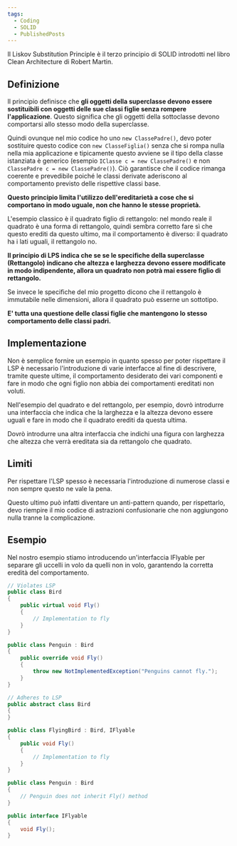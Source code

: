 ```yaml
---
tags:
  - Coding
  - SOLID
  - PublishedPosts
---
```

Il Liskov Substitution Principle è il terzo principio di SOLID introdotti nel libro Clean Architecture di Robert Martin.

## Definizione

Il principio definisce che **gli oggetti della superclasse devono essere sostituibili con oggetti delle sue classi figlie senza rompere l'applicazione**. Questo significa che gli oggetti della sottoclasse devono comportarsi allo stesso modo della superclasse.

Quindi ovunque nel mio codice ho uno `new ClassePadre()`, devo poter sostituire questo codice con `new ClasseFiglia()` senza che si rompa nulla nella mia applicazione e tipicamente questo avviene se il tipo della classe istanziata è generico (esempio `IClasse c = new ClassePadre()` e non `ClassePadre c = new ClassePadre()`).
Ciò garantisce che il codice rimanga coerente e prevedibile poiché le classi derivate aderiscono al comportamento previsto delle rispettive classi base.

**Questo principio limita l'utilizzo dell'ereditarietà a cose che si comportano in modo uguale, non che hanno le stesse proprietà.**

L'esempio classico è il quadrato figlio di rettangolo: nel mondo reale il quadrato è una forma di rettangolo, quindi sembra corretto fare sì che questo erediti da questo ultimo, ma il comportamento è diverso: il quadrato ha i lati uguali, il rettangolo no.

**Il principio di LPS indica che se se le specifiche della superclasse (Rettangolo) indicano che altezza e larghezza devono essere modificate in modo indipendente, allora un quadrato non potrà mai essere figlio di rettangolo.**

Se invece le specifiche del mio progetto dicono che il rettangolo è immutabile nelle dimensioni, allora il quadrato può esserne un sottotipo.

**E' tutta una questione delle classi figlie che mantengono lo stesso comportamento delle classi padri.**

## Implementazione

Non è semplice fornire un esempio in quanto spesso per poter rispettare il LSP è necessario l'introduzione di varie interfacce al fine di descrivere, tramite queste ultime, il comportamento desiderato dei vari componenti e fare in modo che ogni figlio non abbia dei comportamenti ereditati non voluti.

Nell'esempio del quadrato e del rettangolo, per esempio, dovrò introdurre una interfaccia che indica che la larghezza e la altezza devono essere uguali e fare in modo che il quadrato erediti da questa ultima.

Dovrò introdurre una altra interfaccia che indichi una figura con larghezza che altezza che verrà ereditata sia da rettangolo che quadrato.

## Limiti

Per rispettare l'LSP spesso è necessaria l'introduzione di numerose classi e non sempre questo ne vale la pena.

Questo ultimo può infatti diventare un anti-pattern quando, per rispettarlo, devo riempire il mio codice di astrazioni confusionarie che non aggiungono nulla tranne la complicazione.

## Esempio

Nel nostro esempio stiamo introducendo un'interfaccia IFlyable per separare gli uccelli in volo da quelli non in volo, garantendo la corretta eredità del comportamento.

```csharp
// Violates LSP
public class Bird
{
    public virtual void Fly()
    {
        // Implementation to fly
    }
}

public class Penguin : Bird
{
    public override void Fly()
    {
        throw new NotImplementedException("Penguins cannot fly.");
    }
}

// Adheres to LSP
public abstract class Bird
{
}

public class FlyingBird : Bird, IFlyable
{
    public void Fly()
    {
        // Implementation to fly
    }
}

public class Penguin : Bird
{
    // Penguin does not inherit Fly() method
}

public interface IFlyable
{
    void Fly();
}
```